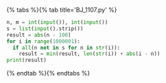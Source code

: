 {% tabs %}{% tab title='BJ_1107.py' %}

```py
n, m = int(input()), int(input())
s = list(input().strip())
result = abs(n - 100)
for i in range(1000001):
  if all(n not in s for n in str(i)):
    result = min(result, len(str(i)) + abs(i - n))
print(result)
```

{% endtab %}{% endtabs %}
